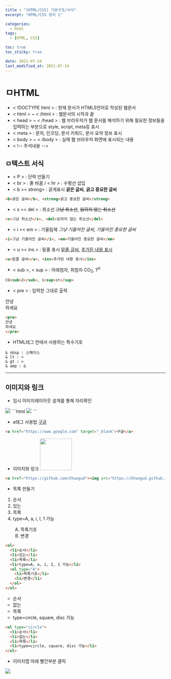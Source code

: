 ```yaml
---
title : "[HTML/CSS] 기본구조/서식"
excerpt: "HTML/CSS 정리 1"

categories:
  - html
tags:
  - [HTML, CSS]

toc: true
toc_sticky: true

date: 2021-07-24
last_modified_at: 2021-07-24
---
```

# ㅁHTML
- < !DOCTYPE html > : 현재 문서가 HTML5언어로 작성된 웹문서
- < html > ~ < /html > : 웹문서의 시작과 끝
- < head > ~ < /head > : 웹 브라우저가 웹 문서를 해석하기 위해 필요한 정보들을 입력하는 부분으로 style, script, meta등 표시
- < meta > : 문자, 인코딩, 문서 키워드, 문서 요약 정보 표시
- < body > ~ < /body > : 실제 웹 브라우저 화면에 표시되는 내용
- < !-- 주석내용 -->
## ㅁ텍스트 서식
- < P > : 단락 만들기
- < br > : 줄 바꿈 / < hr > : 수평선 삽입
- < b >< strong> : 굵게표시
<b>굵은 글씨</b>, <strong>굵고 중요한 글씨</strong>
```html
<b>굵은 글씨</b>, <strong>굵고 중요한 글씨</strong>
```

- < s >< del > : 취소선
<s>그냥 취소선</s>, <del>읽히지 않는 취소선</del>
```html
<s>그냥 취소선</s>, <del>읽히지 않는 취소선</del>
```

- < i >< em > : 기울림체
<i>그냥 기울어진 글씨</i>, <em>기울어진 중요한 글씨</em>
```html
<i>그냥 기울어진 글씨</i>, <em>기울어진 중요한 글씨</em>
```

- < u >< ins > : 밑줄 표시
<u>밑줄 글씨</u>, <ins>추가된 내용 표시</ins>
```html
<u>밑줄 글씨</u>, <ins>추가된 내용 표시</ins>
```
- < sub >, < sup > : 아래첨자, 위첨자
CO<sub>2</sub>, 1<sup>st</sup>
```html
CO<sub>2</sub>, 1<sup>st</sup>
```

- < pre > : 입력한 그대로 출력
<pre>
안녕
하세요
</pre>
```html
<pre>
안녕
하세요
</pre>
```

- HTML태그 안에서 사용하는 특수기호
```
& nbsp : 스페이스
& lt : <
& gt : >
& amp : &
```
---

## 이미지와 링크
- 임시 이미지레이아웃 설계를 통해 자리확인
<img src="https://via.placeholder.com/300x100/000/fff?text=header">
```html
<img src="https://via.placeholder.com/300x100/000/fff?text=header">
```

- a태그 사용법
<a href="https://www.google.com" target="_blank">구글</a>
```html
<a href="https://www.google.com" target="_blank">구글</a>
```

- 이미지와 링크
<a href="https://github.com/dtwogud"><img src="https://dtwogud.github.io/assets/images/mj.png" width="100" height=""></a>
```html
<a href="https://github.com/dtwogud"><img src="https://dtwogud.github.io/assets/images/mj.png" width="100" height=""></a>
```

- 목록 만들기
<ol>
  <li>순서</li>
  <li>있는</li>
  <li>목록</li>
  <li>type=A, a, i, I, 1 가능</li>
  <ol type="A">
    <li>목록기호</li>
    <li>변경</li>
  </ol>
</ol>

```html
<ol>
  <li>순서</li>
  <li>있는</li>
  <li>목록</li>
  <li>type=A, a, i, I, 1 가능</li>
  <ol type="A">
    <li>목록기호</li>
    <li>변경</li>
  </ol>
</ol>
```

<ul type="circle">
  <li>순서</li>
  <li>없는</li>
  <li>목록</li>
  <li>type=circle, square, disc 가능</li>
</ul>

```html
<ul type="circle">
  <li>순서</li>
  <li>없는</li>
  <li>목록</li>
  <li>type=circle, square, disc 가능</li>
</ul>
```

- 이미지맵
아래 빨간부분 클릭

<img src="https://dtwogud.github.io/assets/images/imagemaps.png" usemap="#download">
<map name="download">
<area shape="rect" coords="32,26,398,223" href="#" title="쿠폰 다운로드"></map>
<map name="download">
<area shape="circle" coords="657,294,110" href="#" title="쿠폰 다운로드"></map>